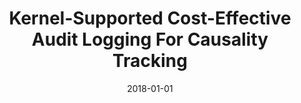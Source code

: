 ---
title: "Kernel-Supported Cost-Effective Audit Logging For Causality Tracking"
date: 2018-01-01
venue: "2018 USENIX Annual Technical Conference, USENIX ATC 2018, Boston, MA, USA, July 11-13, 2018"
paperurl: 
authors: "Shiqing Ma, Juan Zhai, Yonghwi Kwon, Kyu Hyung Lee, Xiangyu Zhang, Gabriela F Ciocarlie, Ashish Gehani, Vinod Yegneswaran, Dongyan Xu and Somesh Jha"
awards: ""
---